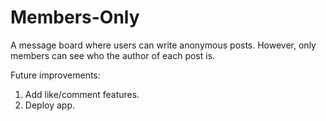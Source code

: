 # Members-Only
A message board where users can write anonymous posts. However, only members can see who the author of each post is.

Future improvements:
1. Add like/comment features.
2. Deploy app.
